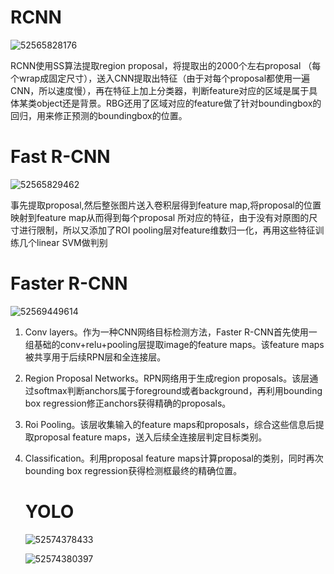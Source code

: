 # RCNN

![52565828176](C:\Users\ADMINI~1\AppData\Local\Temp\1525658281760.png)

RCNN使用SS算法提取region proposal，将提取出的2000个左右proposal （每个wrap成固定尺寸），送入CNN提取出特征（由于对每个proposal都使用一遍CNN，所以速度慢），再在特征上加上分类器，判断feature对应的区域是属于具体某类object还是背景。RBG还用了区域对应的feature做了针对boundingbox的回归，用来修正预测的boundingbox的位置。

# Fast R-CNN

![52565829462](C:\Users\ADMINI~1\AppData\Local\Temp\1525658294621.png)

事先提取proposal,然后整张图片送入卷积层得到feature map,将proposal的位置映射到feature map从而得到每个proposal 所对应的特征，由于没有对原图的尺寸进行限制，所以又添加了ROI pooling层对feature维数归一化，再用这些特征训练几个linear SVM做判别

# Faster R-CNN

![52569449614](C:\Users\ADMINI~1\AppData\Local\Temp\1525694496141.png)

1. Conv layers。作为一种CNN网络目标检测方法，Faster R-CNN首先使用一组基础的conv+relu+pooling层提取image的feature maps。该feature maps被共享用于后续RPN层和全连接层。

2. Region Proposal Networks。RPN网络用于生成region proposals。该层通过softmax判断anchors属于foreground或者background，再利用bounding box regression修正anchors获得精确的proposals。

3. Roi Pooling。该层收集输入的feature maps和proposals，综合这些信息后提取proposal feature maps，送入后续全连接层判定目标类别。

4. Classification。利用proposal feature maps计算proposal的类别，同时再次bounding box regression获得检测框最终的精确位置。

   # YOLO

   ![52574378433](C:\Users\ADMINI~1\AppData\Local\Temp\1525743784338.png)

   ![52574380397](C:\Users\ADMINI~1\AppData\Local\Temp\1525743803976.png)

   ​